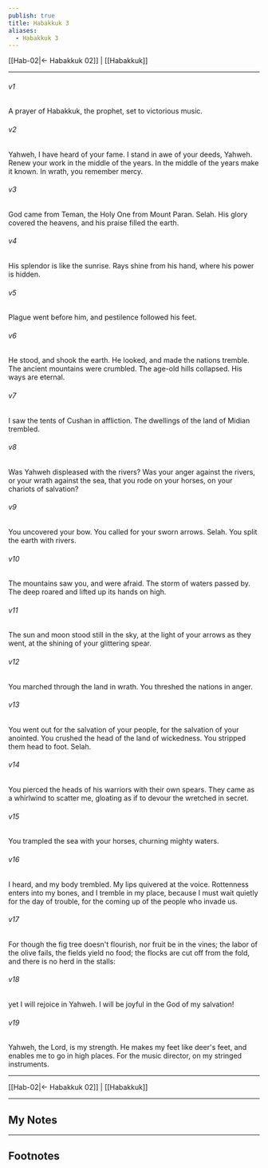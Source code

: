 ```yaml
---
publish: true
title: Habakkuk 3
aliases:
  - Habakkuk 3
---
```


[[Hab-02|← Habakkuk 02]] | [[Habakkuk]]
***



###### v1 
A prayer of Habakkuk, the prophet, set to victorious music. 

###### v2 
Yahweh, I have heard of your fame. I stand in awe of your deeds, Yahweh. Renew your work in the middle of the years. In the middle of the years make it known. In wrath, you remember mercy. 

###### v3 
God came from Teman, the Holy One from Mount Paran. Selah. His glory covered the heavens, and his praise filled the earth. 

###### v4 
His splendor is like the sunrise. Rays shine from his hand, where his power is hidden. 

###### v5 
Plague went before him, and pestilence followed his feet. 

###### v6 
He stood, and shook the earth. He looked, and made the nations tremble. The ancient mountains were crumbled. The age-old hills collapsed. His ways are eternal. 

###### v7 
I saw the tents of Cushan in affliction. The dwellings of the land of Midian trembled. 

###### v8 
Was Yahweh displeased with the rivers? Was your anger against the rivers, or your wrath against the sea, that you rode on your horses, on your chariots of salvation? 

###### v9 
You uncovered your bow. You called for your sworn arrows. Selah. You split the earth with rivers. 

###### v10 
The mountains saw you, and were afraid. The storm of waters passed by. The deep roared and lifted up its hands on high. 

###### v11 
The sun and moon stood still in the sky, at the light of your arrows as they went, at the shining of your glittering spear. 

###### v12 
You marched through the land in wrath. You threshed the nations in anger. 

###### v13 
You went out for the salvation of your people, for the salvation of your anointed. You crushed the head of the land of wickedness. You stripped them head to foot. Selah. 

###### v14 
You pierced the heads of his warriors with their own spears. They came as a whirlwind to scatter me, gloating as if to devour the wretched in secret. 

###### v15 
You trampled the sea with your horses, churning mighty waters. 

###### v16 
I heard, and my body trembled. My lips quivered at the voice. Rottenness enters into my bones, and I tremble in my place, because I must wait quietly for the day of trouble, for the coming up of the people who invade us. 

###### v17 
For though the fig tree doesn't flourish, nor fruit be in the vines; the labor of the olive fails, the fields yield no food; the flocks are cut off from the fold, and there is no herd in the stalls: 

###### v18 
yet I will rejoice in Yahweh. I will be joyful in the God of my salvation! 

###### v19 
Yahweh, the Lord, is my strength. He makes my feet like deer's feet, and enables me to go in high places. For the music director, on my stringed instruments.

***
[[Hab-02|← Habakkuk 02]] | [[Habakkuk]]

---
## My Notes

---
## Footnotes